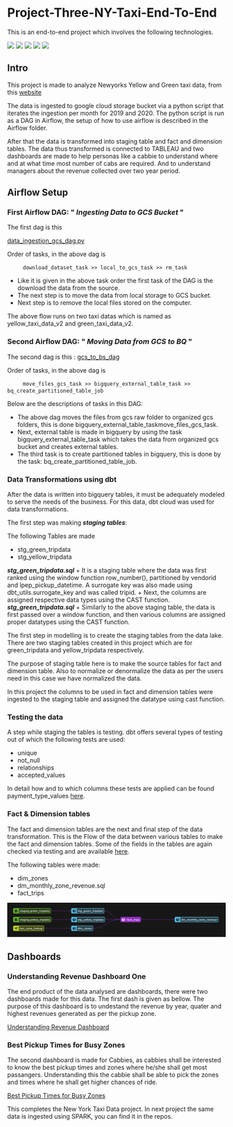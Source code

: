 
# Project-Three-NY-Taxi-End-To-End

This is an end-to-end project which involves the following technologies. 

<img src="https://img.shields.io/badge/Python-3776AB?style=for-the-badge&logo=python&logoColor=white" /> <img src="https://img.shields.io/badge/Google Cloud-4885ed?style=for-the-badge&logo=googlecloud&logoColor=white" /> <img src="https://img.shields.io/badge/airflow-000000?style=for-the-badge&logo=apacheairflow&logoColor=white" /> <img src="https://img.shields.io/badge/dbt-FFFFFF?style=for-the-badge&logo=dbt&logoColor=orange" /> <img src="https://img.shields.io/badge/Tableau-FFFFFF?style=for-the-badge&logo=tableau&logoColor=blue" />





## Intro

This project is made to analyze Newyorks Yellow and Green taxi data, from this [website](https://www1.nyc.gov/site/tlc/about/tlc-trip-record-data.page) 


The data is ingested to google cloud storage bucket via a python script that iterates the ingestion per month for 2019 and 2020. The python script is 
run as a DAG in Airflow, the setup of how to use airflow is described in the Airflow folder. 

After that the data is transformed into staging table and fact and dimension tables. The data thus transformed is connected to TABLEAU
and two dashboards are made to help personas like a cabbie to understand where and at what time most number of cabs are required.
And to understand managers about the revenue collected over two year period.




## **Airflow Setup**

### First Airflow DAG: " *Ingesting Data to GCS Bucket* "

The first dag is this 

[data_ingestion_gcs_dag.py](https://github.com/AmanGuptAnalytics/Project-Three-NY-Taxi-End-To-End/blob/main/airflow/dags/data_ingestion_gcs_dag.py)

Order of tasks, in the above dag is 
```
     download_dataset_task >> local_to_gcs_task >> rm_task
```

+    Like it is given in the above task order the first task of the DAG is the download the data from the source.
+    The next step is to move the data from local storage to GCS bucket.
+    Next step is to remove the local files stored on the computer.

The above flow runs on two taxi datas which is named as yellow_taxi_data_v2 and green_taxi_data_v2.

### Second Airflow DAG: " *Moving Data from GCS to BQ* "

The second dag is this : 
[gcs_to_bs_dag](https://github.com/AmanGuptAnalytics/Project-Three-NY-Taxi-End-To-End/blob/main/airflow/dags/gcs_to_bq_dag.py)

Order of tasks, in the above dag is
``` 
     move_files_gcs_task >> bigquery_external_table_task >> bq_create_partitioned_table_job
```


Below are the descriptions of tasks in this DAG:

+ The above dag moves the files from gcs raw folder to organized gcs folders, this is done bigquery_external_table_taskmove_files_gcs_task.
+ Next, external table is made in bigquery by using the task bigquery_external_table_task which takes the data from organized gcs bucket and creates external tables.
+ The third task is to create partitioned tables in bigquery, this is done by the task:  bq_create_partitioned_table_job. 

### **Data Transformations using dbt**

After the data is written into bigquery tables, it must be adequately modeled to serve the needs of the business. For this data, dbt cloud was used for data transformations.


The first step was making ***staging tables***:

The following Tables are made
+   stg_green_tripdata
+   stg_yellow_tripdata


***stg_green_tripdata.sql***
     + It is a staging table where the data was first ranked using the window function row_number(), partitioned by vendorid and lpep_pickup_datetime. A surrogate key was also made using dbt_utils.surrogate_key and was called tripid.
     + Next, the columns are assigned respective data types using the CAST function.
***stg_green_tripdata.sql***
     + Similarly to the above staging table, the data is first passed over a window function, and then various columns are assigned proper datatypes using the CAST function.

The first step in modelling is to create the staging tables from the data lake. There are two staging tables created in this project which are for green_tripdata and yellow_tripdata respectively.

The purpose of staging table here is to make the source tables for fact and dimension table. Also to normalize or denormalize the data as per the users need in this case we have normalized the data.

In this project the columns to be used in fact and dimension tables were ingested to the staging table and assigned the datatype using cast function. 

### **Testing the data**

A step while staging the tables is testing. dbt offers several types of testing out of which the following tests are used:

+ unique 
+ not_null
+ relationships
+ accepted_values

In detail how and to which columns these tests are applied can be found payment_type_values [here](https://github.com/AmanGuptAnalytics/Project-Three-NY-Taxi-End-To-End/tree/main/dbt%20cloud%20model/models/staging).


### **Fact & Dimension tables**

The fact and dimension tables are the next and final step of the data transformation.
This is the Flow of the data between various tables to make the fact and dimension tables.
Some of the fields in the tables are again checked via testing and are available [here](https://github.com/AmanGuptAnalytics/Project-Three-NY-Taxi-End-To-End/blob/main/dbt%20cloud%20model/models/core/schema.yml).

The following tables were made:
+ dim_zones
+ dm_monthly_zone_revenue.sql 
+ fact_trips


![Flow of Data](https://github.com/AmanGuptAnalytics/Project-Three-NY-Taxi-End-To-End/blob/main/airflow/docs/Fact_Trips.png)

## Dashboards 

### Understanding Revenue Dashboard One
The end product of the data analysed are dashboards, there were two dashboards made for this data. The first dash is given as bellow. The purpose of this dashboard is to undestand the revenue by year, quater and highest revenues generated as per the pickup zone. 

[Understanding Revenue Dashboard](https://public.tableau.com/app/profile/aman.gupta7841/viz/NYTAXI/Dashboard1)

### Best Pickup Times for Busy Zones

The second dashboard is made for Cabbies, as cabbies shall be interested to know the best pickup times and zones where he/she shall get most passangers. Understanding this the cabbie shall be able to pick the zones and times where he shall get higher chances of ride. 

[Best Pickup Times for Busy Zones](https://public.tableau.com/app/profile/aman.gupta7841/viz/NYTAXI/ForCabDriver)


This completes the New York Taxi Data project. In next project the same data is ingested using SPARK, you can find it in the repos.
